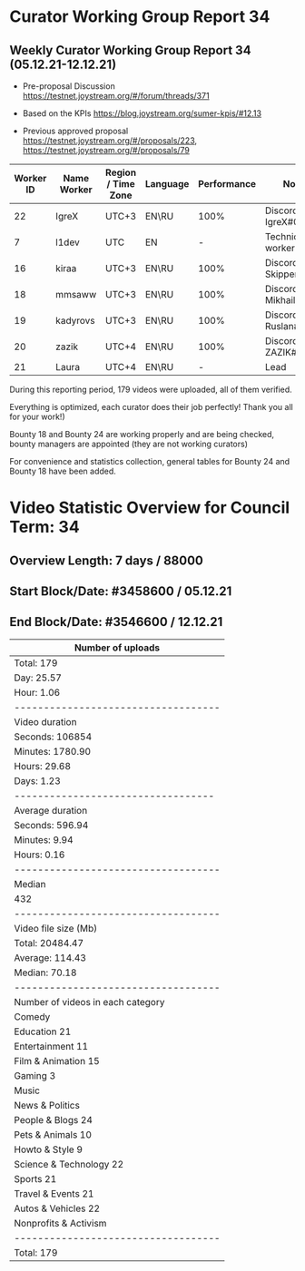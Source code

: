 # Curator Working Group Report 34 

## Weekly Curator Working Group Report 34 (05.12.21-12.12.21) 

- Pre-proposal Discussion https://testnet.joystream.org/#/forum/threads/371

- Based on the KPIs https://blog.joystream.org/sumer-kpis/#12.13

- Previous approved proposal https://testnet.joystream.org/#/proposals/223, https://testnet.joystream.org/#/proposals/79

| Worker ID            | Name Worker | Region / Time Zone | Language | Performance |         Notes          |
|----------------------|-------------|--------------------|----------|-------------|------------------------|            
| 22                   | IgreX       |       UTC+3        | EN\RU    | 100%        | Discord: IgreX#0267    |
| 7                    | l1dev       |        UTC         | EN       | -           | Technical worker       |
| 16                   | kiraa       |       UTC+3        | EN\RU    | 100%        | Discord: Skipper#0353  |
| 18                   | mmsaww      |       UTC+3        | EN\RU    | 100%        | Discord: Mikhail#7681  |
| 19                   | kadyrovs    |       UTC+3        | EN\RU    | 100%        | Discord: Ruslan#4019   |
| 20                   | zazik       |       UTC+4        | EN\RU    | 100%        | Discord: ZAZIK#5400    |
| 21                   | Laura       |       UTC+4        | EN\RU    | -           |         Lead           |


During this reporting period, 179 videos were uploaded, all of them verified.

Everything is optimized, each curator does their job perfectly! Thank you all for your work!)

Bounty 18 and Bounty 24 are working properly and are being checked, bounty managers are appointed (they are not working curators)

For convenience and statistics collection, general tables for Bounty 24 and Bounty 18 have been added.

# Video Statistic Overview for Council Term: 34
## Overview Length: 7 days / 88000
## Start Block/Date: #3458600 / 05.12.21
## End Block/Date: #3546600 / 12.12.21

| Number of uploads                 |
|-----------------------------------|
| Total: 179                        |
| Day: 25.57                        |
| Hour: 1.06                        | 
|-----------------------------------|          
| Video duration                    |    
| Seconds: 106854                   |
| Minutes: 1780.90                  | 
| Hours: 29.68                      | 
| Days: 1.23                        | 
| ----------------------------------| 
| Average duration                  |
| Seconds: 596.94                   |
| Minutes: 9.94                     |
| Hours: 0.16                       | 
|-----------------------------------|
| Median                            |
| 432                               | 
|-----------------------------------| 
| Video file size (Mb)              | 
| Total: 20484.47                   |
| Average: 114.43                   |
| Median: 70.18                     | 
|-----------------------------------|
| Number of videos in each category | 
| Comedy                            | 
| Education 21                      | 
| Entertainment 11                  | 
| Film & Animation 15               | 
| Gaming 3                          | 
| Music                             | 
| News & Politics                   | 
| People & Blogs 24                 | 
| Pets & Animals 10                 | 
| Howto & Style 9                   | 
| Science & Technology 22           | 
| Sports 21                         |                    
| Travel & Events 21                |
| Autos & Vehicles 22               |   
| Nonprofits & Activism             |      
|-----------------------------------|
| Total: 179                        |
